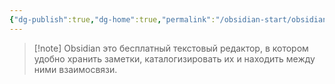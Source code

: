 ```yaml
---
{"dg-publish":true,"dg-home":true,"permalink":"/obsidian-start/obsidian-learning-digital-garden/","tags":["gardenEntry"],"dgPassFrontmatter":true}
---
```


>[!note] Obsidian это бесплатный текстовый редактор, в котором удобно хранить заметки, каталогизировать их и находить между ними взаимосвязи.
